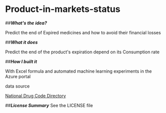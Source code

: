 # Product-in-markets-status

##**_What's the idea?_**

Predict the end of Expired medicines and how to avoid their financial losses

##**_What it does_**

Predict the end of the product's expiration depend on its Consumption rate

##**_How I built it_**

With Excel formula and automated machine learning experiments in the Azure portal

data source

[National Drug Code Directory](https://www.fda.gov/drugs/drug-approvals-and-databases/national-drug-code-directory)

##**_License Summary_**
See the LICENSE file
